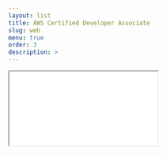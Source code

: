 ```yaml
---
layout: list
title: AWS Certified Developer Associate
slug: web
menu: true
order: 3
description: >
---
```


<iframe src="index.html"></iframe>